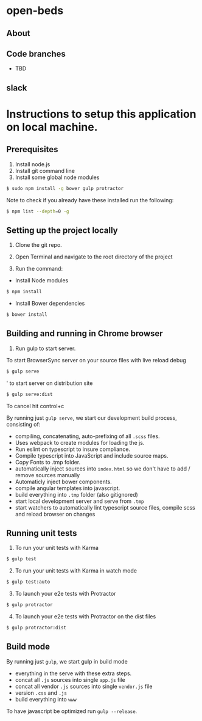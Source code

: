 # open-beds

## About


## Code branches

- TBD

## slack

# Instructions to setup this application on local machine.

## Prerequisites

1. Install node.js  
2. Install git command line 
3. Install some global node modules
 
```bash
$ sudo npm install -g bower gulp protractor
```

Note to check if you already have these installed run the following:

```bash
$ npm list --depth=0 -g
```

## Setting up the project locally

1. Clone the git repo.

2. Open Terminal and navigate to the root directory of the project

7. Run the command:

- Install Node modules
```bash
$ npm install
``` 

- Install Bower dependencies
```bash
$ bower install
```

## Building and running in Chrome browser

1. Run gulp to start server.

To start BrowserSync server on your source files with live reload debug
```bash
$ gulp serve
```

' to start server on distribution site
```bash
$ gulp serve:dist
```

To cancel hit control+c

By running just `gulp serve`, we start our development build process, consisting of:

- compiling, concatenating, auto-prefixing of all `.scss` files.
- Uses webpack to create modules for loading the js.
- Run eslint on typescript to insure compliance.
- Compile typescript into JavaScript and include source maps.
- Copy Fonts to .tmp folder.
- automatically inject sources into `index.html` so we don't have to add / remove sources manually
- Automaticly inject bower components.
- compile angular templates into javascript.
- build everything into `.tmp` folder (also gitignored)
- start local development server and serve from `.tmp`
- start watchers to automatically lint typescript source files, compile scss and reload browser on changes

## Running unit tests

1. To run your unit tests with Karma

```bash
$ gulp test
```

2. To run your unit tests with Karma in watch mode

```bash
$ gulp test:auto
```

3. To launch your e2e tests with Protractor

```bash
$ gulp protractor
```

4. To launch your e2e tests with Protractor on the dist files

```bash
$ gulp protractor:dist
```

## Build mode

By running just `gulp`, we start gulp in build mode

- everything in the serve with these extra steps.
- concat all `.js` sources into single `app.js` file
- concat all vendor `.js` sources into single `vendor.js` file
- version `.css` and `.js`
- build everything into `www`

To have javascript be optimized run `gulp --release`.
